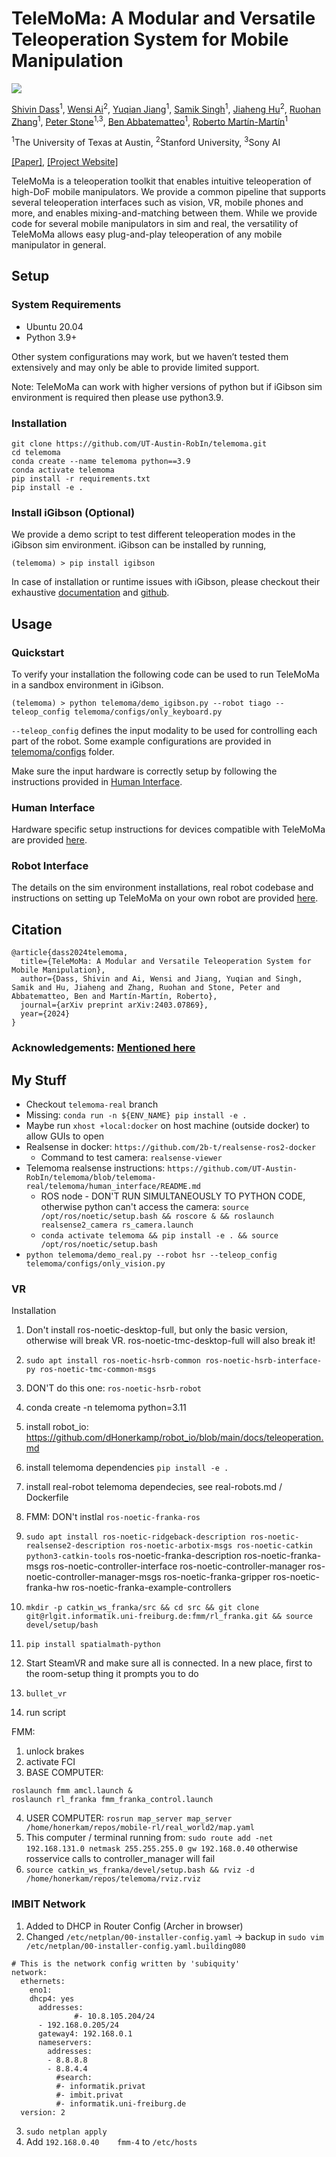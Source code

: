 # TeleMoMa: A Modular and Versatile Teleoperation System for Mobile Manipulation

<img src="assets/telemoma_architecture.png">

[Shivin Dass](https://shivindass.github.io/)<sup>1</sup>, [Wensi Ai](https://wensi-ai.github.io/)<sup>2</sup>, [Yuqian Jiang](https://yuqianjiang.us/)<sup>1</sup>, [Samik Singh]()<sup>1</sup>, [Jiaheng Hu](https://jiahenghu.github.io/)<sup>2</sup>, [Ruohan Zhang](https://ai.stanford.edu/~zharu/)<sup>1</sup>, [Peter Stone](https://www.cs.utexas.edu/~pstone/)<sup>1,3</sup>, [Ben Abbatematteo](https://babbatem.github.io/)<sup>1</sup>, [Roberto Martín-Martín](https://robertomartinmartin.com/)<sup>1</sup>

<sup>1</sup>The University of Texas at Austin, <sup>2</sup>Stanford University, <sup>3</sup>Sony AI

[[Paper]](https://arxiv.org/abs/2403.07869), [[Project Website]](https://robin-lab.cs.utexas.edu/telemoma-web/)

TeleMoMa is a teleoperation toolkit that enables intuitive teleoperation of high-DoF mobile manipulators. We provide a common pipeline that supports several teleoperation interfaces such as vision, VR, mobile phones and more, and enables mixing-and-matching between them. While we provide code for several mobile manipulators in sim and real, the versatility of TeleMoMa allows easy plug-and-play teleoperation of any mobile manipulator in general. 

## Setup  
### System Requirements
- Ubuntu 20.04
- Python 3.9+

Other system configurations may work, but we haven’t tested them extensively and may only be able to provide limited support.

Note: TeleMoMa can work with higher versions of python but if iGibson sim environment is required then please use python3.9.

### Installation

```
git clone https://github.com/UT-Austin-RobIn/telemoma.git
cd telemoma
conda create --name telemoma python==3.9
conda activate telemoma
pip install -r requirements.txt
pip install -e .
```

### Install iGibson (Optional)
We provide a demo script to test different teleoperation modes in the iGibson sim environment. iGibson can be installed by running,
```
(telemoma) > pip install igibson
```
In case of installation or runtime issues with iGibson, please checkout their exhaustive [documentation](https://stanfordvl.github.io/iGibson/) and [github](https://github.com/StanfordVL/iGibson).

## Usage

### Quickstart

To verify your installation the following code can be used to run TeleMoMa in a sandbox environment in iGibson.
```
(telemoma) > python telemoma/demo_igibson.py --robot tiago --teleop_config telemoma/configs/only_keyboard.py 
```

```--teleop_config``` defines the input modality to be used for controlling each part of the robot. Some example configurations are provided in [telemoma/configs](telemoma/configs/) folder.

Make sure the input hardware is correctly setup by following the instructions provided in [Human Interface](telemoma/human_interface/README.md).

### Human Interface
Hardware specific setup instructions for devices compatible with TeleMoMa are provided [here](telemoma/human_interface/README.md).

### Robot Interface
The details on the sim environment installations, real robot codebase and instructions on setting up TeleMoMa on your own robot are provided [here](telemoma/robot_interface/README.md).

## Citation
```
@article{dass2024telemoma,
  title={TeleMoMa: A Modular and Versatile Teleoperation System for Mobile Manipulation},
  author={Dass, Shivin and Ai, Wensi and Jiang, Yuqian and Singh, Samik and Hu, Jiaheng and Zhang, Ruohan and Stone, Peter and Abbatematteo, Ben and Martín-Martín, Roberto},
  journal={arXiv preprint arXiv:2403.07869},
  year={2024}
}
```

### Acknowledgements: [Mentioned here](acknowledgements.md)



## My Stuff
- Checkout `telemoma-real` branch
- Missing: `conda run -n ${ENV_NAME} pip install -e .`
- Maybe run `xhost +local:docker` on host machine (outside docker) to allow GUIs to open
- Realsense in docker: `https://github.com/2b-t/realsense-ros2-docker`
  - Command to test camera: `realsense-viewer`
- Telemoma realsense instructions: `https://github.com/UT-Austin-RobIn/telemoma/blob/telemoma-real/telemoma/human_interface/README.md`
  - ROS node - DON'T RUN SIMULTANEOUSLY TO PYTHON CODE, otherwise python can't access the camera: `source /opt/ros/noetic/setup.bash && roscore & && roslaunch realsense2_camera rs_camera.launch`
  - `conda activate telemoma && pip install -e . && source /opt/ros/noetic/setup.bash`
- `python telemoma/demo_real.py --robot hsr --teleop_config telemoma/configs/only_vision.py`


### VR
Installation
1. Don't install ros-noetic-desktop-full, but only the basic version, otherwise will break VR. ros-noetic-tmc-desktop-full will also break it!
2. `sudo apt install ros-noetic-hsrb-common ros-noetic-hsrb-interface-py ros-noetic-tmc-common-msgs`
3. DON'T do this one: `ros-noetic-hsrb-robot`
4. conda create -n telemoma python=3.11
5. install robot_io: https://github.com/dHonerkamp/robot_io/blob/main/docs/teleoperation.md
6. install telemoma dependencies `pip install -e .`
7. install real-robot telemoma dependecies, see real-robots.md / Dockerfile
8. FMM: DON't instlal `ros-noetic-franka-ros`
9. `sudo apt install ros-noetic-ridgeback-description ros-noetic-realsense2-description ros-noetic-arbotix-msgs ros-noetic-catkin python3-catkin-tools`
ros-noetic-franka-description ros-noetic-franka-msgs ros-noetic-controller-interface ros-noetic-controller-manager
  ros-noetic-controller-manager-msgs ros-noetic-franka-gripper ros-noetic-franka-hw ros-noetic-franka-example-controllers
10. `mkdir -p catkin_ws_franka/src && cd src && git clone git@rlgit.informatik.uni-freiburg.de:fmm/rl_franka.git && source devel/setup/bash`
11. `pip install spatialmath-python`

1. Start SteamVR and make sure all is connected. In a new place, first to the room-setup thing it prompts you to do
2. `bullet_vr`
3. run script

FMM:
1. unlock brakes
2. activate FCI
3. BASE COMPUTER: 
```
roslaunch fmm amcl.launch &
roslaunch rl_franka fmm_franka_control.launch
```
4. USER COMPUTER: 
`rosrun map_server map_server /home/honerkam/repos/mobile-rl/real_world2/map.yaml`
5. This computer / terminal running from: `sudo route add -net 192.168.131.0 netmask 255.255.255.0 gw 192.168.0.40` otherwise rosservice calls to controller_manager will fail
6. `source catkin_ws_franka/devel/setup.bash && rviz -d /home/honerkam/repos/telemoma/rviz.rviz`


### IMBIT Network
1. Added to DHCP in Router Config (Archer in browser)
2. Changed `/etc/netplan/00-installer-config.yaml` -> backup in `sudo vim /etc/netplan/00-installer-config.yaml.building080`
```
# This is the network config written by 'subiquity'
network:
  ethernets:
    eno1:
    dhcp4: yes
      addresses:
              #- 10.8.105.204/24
      - 192.168.0.205/24
      gateway4: 192.168.0.1
      nameservers:
        addresses:
        - 8.8.8.8
        - 8.8.4.4
          #search:
          #- informatik.privat
          #- imbit.privat
          #- informatik.uni-freiburg.de
  version: 2
```
3. `sudo netplan apply`
4. Add `192.168.0.40    fmm-4` to `/etc/hosts`




